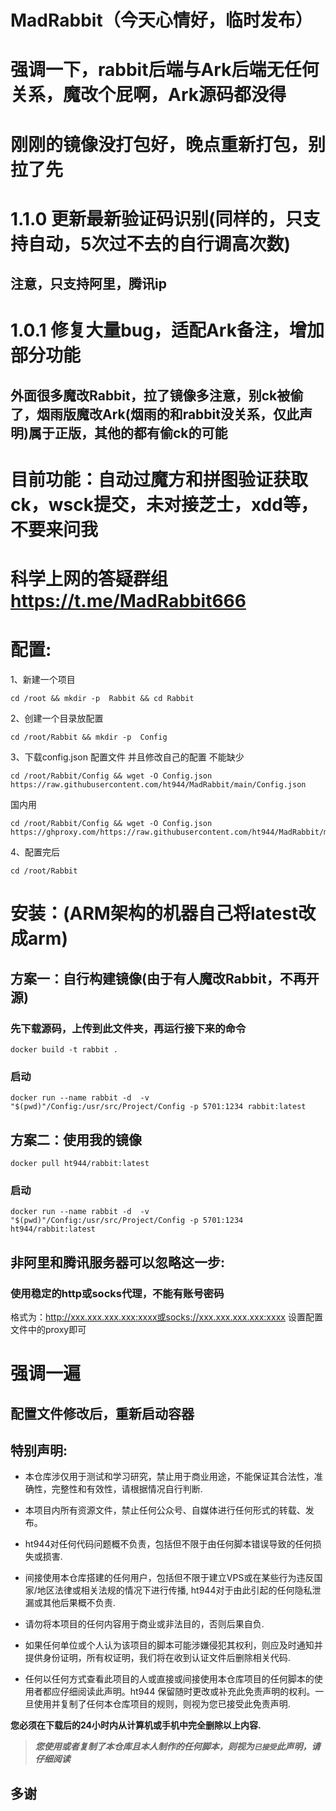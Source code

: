 # MadRabbit（今天心情好，临时发布）

# 强调一下，rabbit后端与Ark后端无任何关系，魔改个屁啊，Ark源码都没得
# 刚刚的镜像没打包好，晚点重新打包，别拉了先
# 1.1.0 更新最新验证码识别(同样的，只支持自动，5次过不去的自行调高次数)
## 注意，只支持阿里，腾讯ip

# 1.0.1 修复大量bug，适配Ark备注，增加部分功能

## 外面很多魔改Rabbit，拉了镜像多注意，别ck被偷了，烟雨版魔改Ark(烟雨的和rabbit没关系，仅此声明)属于正版，其他的都有偷ck的可能

# 目前功能：自动过魔方和拼图验证获取ck，wsck提交，未对接芝士，xdd等，不要来问我

# 科学上网的答疑群组 https://t.me/MadRabbit666

# 配置:
1、新建一个项目
```
cd /root && mkdir -p  Rabbit && cd Rabbit
```
2、创建一个目录放配置
```
cd /root/Rabbit && mkdir -p  Config
```
3、下载config.json 配置文件 并且修改自己的配置 不能缺少
```
cd /root/Rabbit/Config && wget -O Config.json  https://raw.githubusercontent.com/ht944/MadRabbit/main/Config.json
```
国内用
```
cd /root/Rabbit/Config && wget -O Config.json  https://ghproxy.com/https://raw.githubusercontent.com/ht944/MadRabbit/main/Config.json
```
4、配置完后
```
cd /root/Rabbit
```

# 安装：(ARM架构的机器自己将latest改成arm)
## 方案一：自行构建镜像(由于有人魔改Rabbit，不再开源)
### 先下载源码，上传到此文件夹，再运行接下来的命令
```
docker build -t rabbit .
```
### 启动
```
docker run --name rabbit -d  -v "$(pwd)"/Config:/usr/src/Project/Config -p 5701:1234 rabbit:latest
```
## 方案二：使用我的镜像
```
docker pull ht944/rabbit:latest
```
### 启动
```
docker run --name rabbit -d  -v "$(pwd)"/Config:/usr/src/Project/Config -p 5701:1234 ht944/rabbit:latest
```

## 非阿里和腾讯服务器可以忽略这一步:
  ### 使用稳定的http或socks代理，不能有账号密码
  格式为：http://xxx.xxx.xxx.xxx:xxxx或socks://xxx.xxx.xxx.xxx:xxxx
  设置配置文件中的proxy即可

# 强调一遍
## 配置文件修改后，重新启动容器

## 特别声明:

* 本仓库涉仅用于测试和学习研究，禁止用于商业用途，不能保证其合法性，准确性，完整性和有效性，请根据情况自行判断.

* 本项目内所有资源文件，禁止任何公众号、自媒体进行任何形式的转载、发布。

* ht944对任何代码问题概不负责，包括但不限于由任何脚本错误导致的任何损失或损害.

* 间接使用本仓库搭建的任何用户，包括但不限于建立VPS或在某些行为违反国家/地区法律或相关法规的情况下进行传播, ht944对于由此引起的任何隐私泄漏或其他后果概不负责.

* 请勿将本项目的任何内容用于商业或非法目的，否则后果自负.

* 如果任何单位或个人认为该项目的脚本可能涉嫌侵犯其权利，则应及时通知并提供身份证明，所有权证明，我们将在收到认证文件后删除相关代码.

* 任何以任何方式查看此项目的人或直接或间接使用本仓库项目的任何脚本的使用者都应仔细阅读此声明。ht944 保留随时更改或补充此免责声明的权利。一旦使用并复制了任何本仓库项目的规则，则视为您已接受此免责声明.

**您必须在下载后的24小时内从计算机或手机中完全删除以上内容.**  </br>
> ***您使用或者复制了本仓库且本人制作的任何脚本，则视为`已接受`此声明，请仔细阅读***

## 多谢

